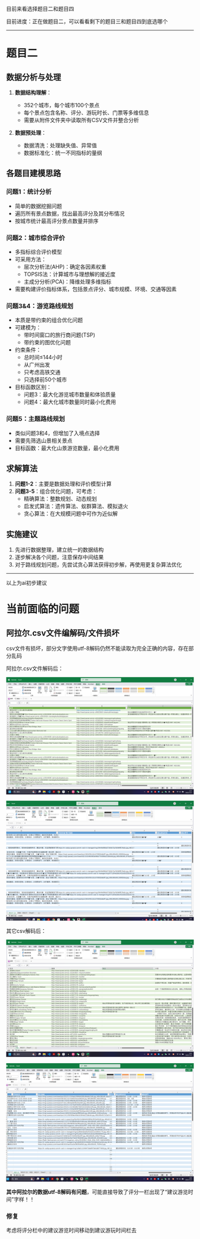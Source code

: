 目前来看选择题目二和题目四

目前进度：正在做题目二，可以看看剩下的题目三和题目四到底选哪个

****

# 题目二
## 数据分析与处理

1. **数据结构理解**：
   - 352个城市，每个城市100个景点
   - 每个景点包含名称、评分、游玩时长、门票等多维信息
   - 需要从附件文件夹中读取所有CSV文件并整合分析

2. **数据预处理**：
   - 数据清洗：处理缺失值、异常值
   - 数据标准化：统一不同指标的量纲

## 各题目建模思路

### 问题1：统计分析
- 简单的数据挖掘问题
- 遍历所有景点数据，找出最高评分及其分布情况
- 按城市统计最高评分景点数量并排序

### 问题2：城市综合评价
- 多指标综合评价模型
- 可采用方法：
  - 层次分析法(AHP)：确定各因素权重
  - TOPSIS法：计算城市与理想解的接近度
  - 主成分分析(PCA)：降维处理多维指标
- 需要构建评价指标体系，包括景点评分、城市规模、环境、交通等因素

### 问题3&4：游览路线规划
- 本质是带约束的组合优化问题
- 可建模为：
  - 带时间窗口的旅行商问题(TSP)
  - 带约束的图优化问题
- 约束条件：
  - 总时间≤144小时
  - 从广州出发
  - 只考虑高铁交通
  - 只选择前50个城市
- 目标函数区别：
  - 问题3：最大化游览城市数量和体验质量
  - 问题4：最大化城市数量同时最小化费用

### 问题5：主题路线规划
- 类似问题3和4，但增加了入境点选择
- 需要先筛选山景相关景点
- 目标函数：最大化山景游览数量，最小化费用

## 求解算法

1. **问题1-2**：主要是数据处理和评价模型计算
2. **问题3-5**：组合优化问题，可考虑：
   - 精确算法：整数规划、动态规划
   - 启发式算法：遗传算法、蚁群算法、模拟退火
   - 贪心算法：在大规模问题中可作为近似解

## 实施建议

1. 先进行数据整理，建立统一的数据结构
2. 逐步解决各个问题，注意保存中间结果
3. 对于路线规划问题，先尝试贪心算法获得初步解，再使用更复杂算法优化

****

以上为ai初步建议

# 当前面临的问题

## 阿拉尔.csv文件编解码/文件损坏

csv文件有损坏，部分文字使用utf-8解码仍然不能读取为完全正确的内容，存在部分乱码

阿拉尔.csv文件解码后：

![image-20250713013448558](./%E8%BF%9B%E5%BA%A6.assets/image-20250713013448558.png)

![image-20250713013818818](./%E8%BF%9B%E5%BA%A6.assets/image-20250713013818818.png)

其它csv解码后：

![image-20250713013701617](./%E8%BF%9B%E5%BA%A6.assets/image-20250713013701617.png)

![image-20250713013843441](./%E8%BF%9B%E5%BA%A6.assets/image-20250713013843441.png)

**其中阿拉尔的数据utf-8解码有问题**，可能直接导致了评分一栏出现了“建议游览时间”字样！！

### 修复

考虑将评分栏中的建议游览时间移动到建议游玩时间栏去
